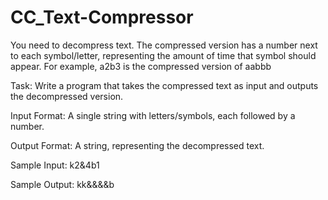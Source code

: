 # CC_Text-Compressor

You need to decompress text. The compressed version has a number next to each symbol/letter, representing the amount of time that symbol should appear. 
For example, a2b3 is the compressed version of aabbb

Task: 
Write a program that takes the compressed text as input and outputs the decompressed version.

Input Format: 
A single string with letters/symbols, each followed by a number.

Output Format: 
A string, representing the decompressed text.

Sample Input: 
k2&4b1

Sample Output: 
kk&&&&b
